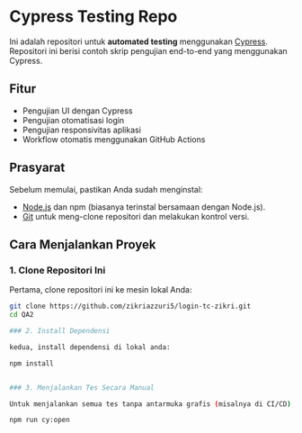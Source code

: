 # Cypress Testing Repo

Ini adalah repositori untuk **automated testing** menggunakan [Cypress](https://www.cypress.io/). Repositori ini berisi contoh skrip pengujian end-to-end yang menggunakan Cypress.

## Fitur

- Pengujian UI dengan Cypress
- Pengujian otomatisasi login
- Pengujian responsivitas aplikasi
- Workflow otomatis menggunakan GitHub Actions

## Prasyarat

Sebelum memulai, pastikan Anda sudah menginstal:

- [Node.js](https://nodejs.org/) dan npm (biasanya terinstal bersamaan dengan Node.js).
- [Git](https://git-scm.com/) untuk meng-clone repositori dan melakukan kontrol versi.

## Cara Menjalankan Proyek

### 1. Clone Repositori Ini

Pertama, clone repositori ini ke mesin lokal Anda:

```bash
git clone https://github.com/zikriazzuri5/login-tc-zikri.git
cd QA2

### 2. Install Dependensi

kedua, install dependensi di lokal anda:

npm install


### 3. Menjalankan Tes Secara Manual

Untuk menjalankan semua tes tanpa antarmuka grafis (misalnya di CI/CD), Anda bisa menggunakan perintah:

npm run cy:open
